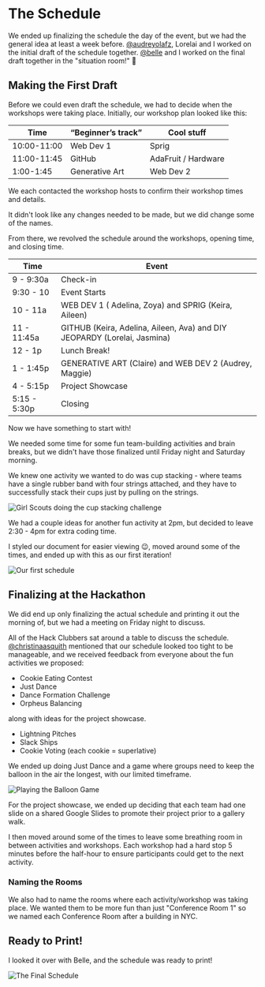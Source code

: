 # The Schedule
We ended up finalizing the schedule the day of the event, but we had the general idea at least a week before. [@audreyolafz](https://github.com/audreyolafz), Lorelai and I worked on the initial draft of the schedule together. [@belle](https://github.com/bellesea) and I worked on the final draft together in the "situation room!" 🤪

## Making the First Draft
Before we could even draft the schedule, we had to decide when the workshops were taking place. Initially, our workshop plan looked like this: 

| Time        | “Beginner’s track” | Cool stuff           |
|-------------|--------------------|----------------------|
| 10:00-11:00 | Web Dev 1          | Sprig                |
| 11:00-11:45 | GitHub             | AdaFruit / Hardware  |
| 1:00-1:45   | Generative Art     | Web Dev 2            |

We each contacted the workshop hosts to confirm their workshop times and details. 

It didn't look like any changes needed to be made, but we did change some of the names. 

From there, we revolved the schedule around the workshops, opening time, and closing time.

| Time         | Event                                                                    |
|--------------|--------------------------------------------------------------------------|
| 9 -  9:30a   | Check-in                                                                 |
| 9:30 - 10    | Event Starts                                                             |
| 10 - 11a     | WEB DEV 1 ( Adelina, Zoya) and SPRIG (Keira, Aileen)                     |
| 11 - 11:45a  | GITHUB (Keira, Adelina, Aileen, Ava) and DIY JEOPARDY (Lorelai, Jasmina) |
| 12 - 1p      | Lunch Break!                                                             |
| 1 - 1:45p    | GENERATIVE ART (Claire) and WEB DEV 2 (Audrey, Maggie)                   |
| 4 - 5:15p    | Project Showcase                                                         |
| 5:15 - 5:30p | Closing                                                                  |

Now we have something to start with!

We needed some time for some fun team-building activities and brain breaks, but we didn't have those finalized until Friday night and Saturday morning.

We knew one activity we wanted to do was cup stacking - where teams have a single rubber band with four strings attached, and they have to successfully stack their cups just by pulling on the strings.

![Girl Scouts doing the cup stacking challenge](https://cloud-i0f6mdoba-hack-club-bot.vercel.app/0img_0156.jpg)

We had a couple ideas for another fun activity at 2pm, but decided to leave 2:30 - 4pm for extra coding time.

I styled our document for easier viewing 😉, moved around some of the times, and ended up with this as our first iteration!

![Our first schedule](https://cloud-3cl7w0vgc-hack-club-bot.vercel.app/0image.png)

## Finalizing at the Hackathon
We did end up only finalizing the actual schedule and printing it out the morning of, but we had a meeting on Friday night to discuss.

All of the Hack Clubbers sat around a table to discuss the schedule. [@christinaasquith](https://github.com/christinaasquith) mentioned that our schedule looked too tight to be manageable, and we received feedback from everyone about the fun activities we proposed:

- Cookie Eating Contest
- Just Dance
- Dance Formation Challenge
- Orpheus Balancing

along with ideas for the project showcase.

- Lightning Pitches
- Slack Ships
- Cookie Voting (each cookie = superlative)

We ended up doing Just Dance and a game where groups need to keep the balloon in the air the longest, with our limited timeframe.

![Playing the Balloon Game](https://cloud-dgbu4n7qx-hack-club-bot.vercel.app/0img_7834.jpg)

For the project showcase, we ended up deciding that each team had one slide on a shared Google Slides to promote their project prior to a gallery walk.

I then moved around some of the times to leave some breathing room in between activities and workshops. Each workshop had a hard stop 5 minutes before the half-hour to ensure participants could get to the next activity.

### Naming the Rooms
We also had to name the rooms where each activity/workshop was taking place. We wanted them to be more fun than just "Conference Room 1" so we named each Conference Room after a building in NYC. 


## Ready to Print!

I looked it over with Belle, and the schedule was ready to print!

![The Final Schedule](https://cloud-35b78mk2k-hack-club-bot.vercel.app/0image.png)


